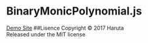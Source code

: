 # BinaryMonicPolynomial.js
[Demo Site](https://nokinoki.github.io/BinaryMonicPolynomial.js/) 
##Lisence
Copyright &copy; 2017 Haruta  
Released under the MIT license  
